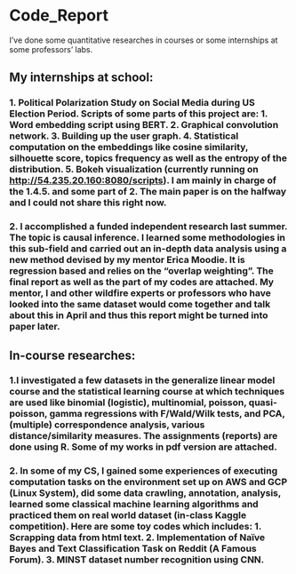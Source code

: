 # Code_Report
I’ve done some quantitative researches in courses or some internships at some professors’ labs.

## My internships at school:
### 1. Political Polarization Study on Social Media during US Election Period. Scripts of some parts of this project are: 1. Word embedding script using BERT. 2. Graphical convolution network. 3. Building up the user graph. 4. Statistical computation on the embeddings like cosine similarity, silhouette score, topics frequency as well as the entropy of the distribution. 5. Bokeh visualization (currently running on http://54.235.20.160:8080/scripts). I am mainly in charge of the 1.4.5. and some part of 2. The main paper is on the halfway and I could not share this right now. 
### 2. I accomplished a funded independent research last summer. The topic is causal inference. I learned some methodologies in this sub-field and carried out an in-depth data analysis using a new method devised by my mentor Erica Moodie. It is regression based and relies on the “overlap weighting”. The final report as well as the part of my codes are attached. My mentor, I and other wildfire experts or professors who have looked into the same dataset would come together and talk about this in April and thus this report might be turned into paper later.

## In-course researches:
### 1.I investigated a few datasets in the generalize linear model course and the statistical learning course at which techniques are used like binomial (logistic), multinomial, poisson, quasi- poisson, gamma regressions with F/Wald/Wilk tests, and PCA, (multiple) correspondence analysis, various distance/similarity measures. The assignments (reports) are done using R. Some of my works in pdf version are attached.
### 2. In some of my CS, I gained some experiences of executing computation tasks on the environment set up on AWS and GCP (Linux System), did some data crawling, annotation, analysis, learned some classical machine learning algorithms and practiced them on real world dataset (in-class Kaggle competition). Here are some toy codes which includes: 1. Scrapping data from html text. 2. Implementation of Naïve Bayes and Text Classification Task on Reddit (A Famous Forum). 3. MINST dataset number recognition using CNN.
